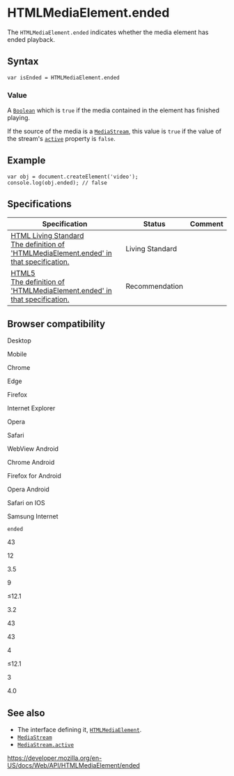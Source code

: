 # HTMLMediaElement.ended

The `HTMLMediaElement.ended` indicates whether the media element has ended playback.

## Syntax

    var isEnded = HTMLMediaElement.ended

### Value

A [`Boolean`](https://developer.mozilla.org/en-US/docs/Web/JavaScript/Reference/Global_Objects/Boolean) which is `true` if the media contained in the element has finished playing.

If the source of the media is a [`MediaStream`](../mediastream), this value is `true` if the value of the stream's [`active`](../mediastream/active) property is `false`.

## Example

    var obj = document.createElement('video');
    console.log(obj.ended); // false

## Specifications

<table><thead><tr class="header"><th>Specification</th><th>Status</th><th>Comment</th></tr></thead><tbody><tr class="odd"><td><a href="https://html.spec.whatwg.org/multipage/#dom-media-ended">HTML Living Standard<br />
<span class="small">The definition of 'HTMLMediaElement.ended' in that specification.</span></a></td><td><span class="spec-living">Living Standard</span></td><td></td></tr><tr class="even"><td><a href="https://www.w3.org/TR/html52/embedded-content-0.html#htmlmediaelement">HTML5<br />
<span class="small">The definition of 'HTMLMediaElement.ended' in that specification.</span></a></td><td><span class="spec-rec">Recommendation</span></td><td></td></tr></tbody></table>

## Browser compatibility

Desktop

Mobile

Chrome

Edge

Firefox

Internet Explorer

Opera

Safari

WebView Android

Chrome Android

Firefox for Android

Opera Android

Safari on IOS

Samsung Internet

`ended`

43

12

3.5

9

≤12.1

3.2

43

43

4

≤12.1

3

4.0

## See also

- The interface defining it, [`HTMLMediaElement`](../htmlmediaelement).
- [`MediaStream`](../mediastream)
- [`MediaStream.active`](../mediastream/active)

<a href="https://developer.mozilla.org/en-US/docs/Web/API/HTMLMediaElement/ended" class="_attribution-link">https://developer.mozilla.org/en-US/docs/Web/API/HTMLMediaElement/ended</a>
